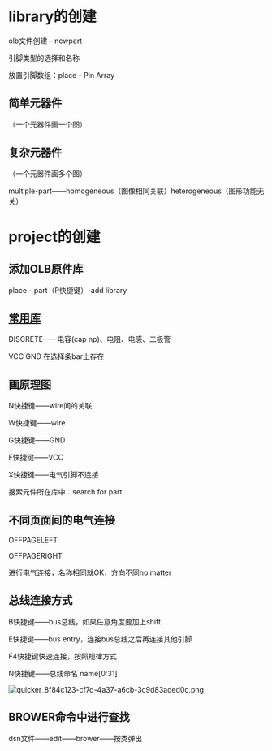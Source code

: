# library的创建

olb文件创建 - newpart

引脚类型的选择和名称

放置引脚数组：place - Pin Array

## 简单元器件

（一个元器件画一个图）

## 复杂元器件

（一个元器件画多个图）

multiple-part——homogeneous（图像相同关联）heterogeneous（图形功能无关）

# project的创建

## 添加OLB原件库

place - part（P快捷键）-add library

## [常用库](C:\Cadence\SPB_16.6\tools\capture\library)

DISCRETE——电容(cap np)、电阻、电感、二极管

VCC  GND 在选择条bar上存在

## 画原理图

N快捷键——wire间的关联

W快捷键——wire

G快捷键——GND

F快捷键——VCC

X快捷键——电气引脚不连接

搜索元件所在库中：search for part

## 不同页面间的电气连接

OFFPAGELEFT

OFFPAGERIGHT

进行电气连接，名称相同就OK，方向不同no matter

## 总线连接方式

B快捷键——bus总线，如果任意角度要加上shift

E快捷键——bus entry，连接bus总线之后再连接其他引脚

F4快捷键快速连接，按照规律方式

N快捷键——总线命名   name[0:31]

<img src='https://i.loli.net/2021/01/16/lfxrg2LJM4GKUWh.png' title='quicker_8f84c123-cf7d-4a37-a6cb-3c9d83aded0c.png' />

## BROWER命令中进行查找

dsn文件——edit——brower——按类弹出